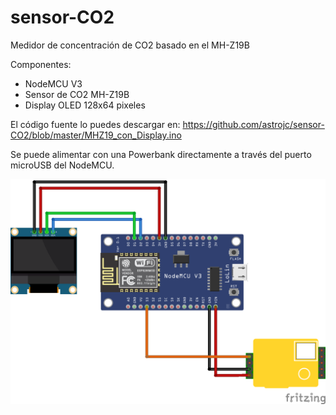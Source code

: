 # sensor-CO2
Medidor de concentración de CO2 basado en el MH-Z19B

Componentes:
- NodeMCU V3
- Sensor de CO2 MH-Z19B
- Display OLED 128x64 pixeles

El código fuente lo puedes descargar en: https://github.com/astrojc/sensor-CO2/blob/master/MHZ19_con_Display.ino

Se puede alimentar con una Powerbank directamente a través del puerto microUSB del NodeMCU.

<img src="/MH-Z19B Sketch_bb.png" align="center">

